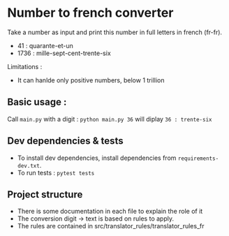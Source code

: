 # Number to french converter
Take a number as input and print this number in full letters in french (fr-fr).
- 41 : quarante-et-un
- 1736 : mille-sept-cent-trente-six

Limitations :
- It can hanlde only positive numbers, below 1 trillion 


## Basic usage :
Call `main.py` with a digit : `python main.py 36` will diplay `36 : trente-six`


## Dev dependencies & tests
- To install dev dependencies, install dependencies from `requirements-dev.txt`.
- To run tests : `pytest tests`


## Project structure
- There is some documentation in each file to explain the role of it
- The conversion digit -> text is based on rules to apply.
- The rules are contained in src/translator_rules/translator_rules_fr
